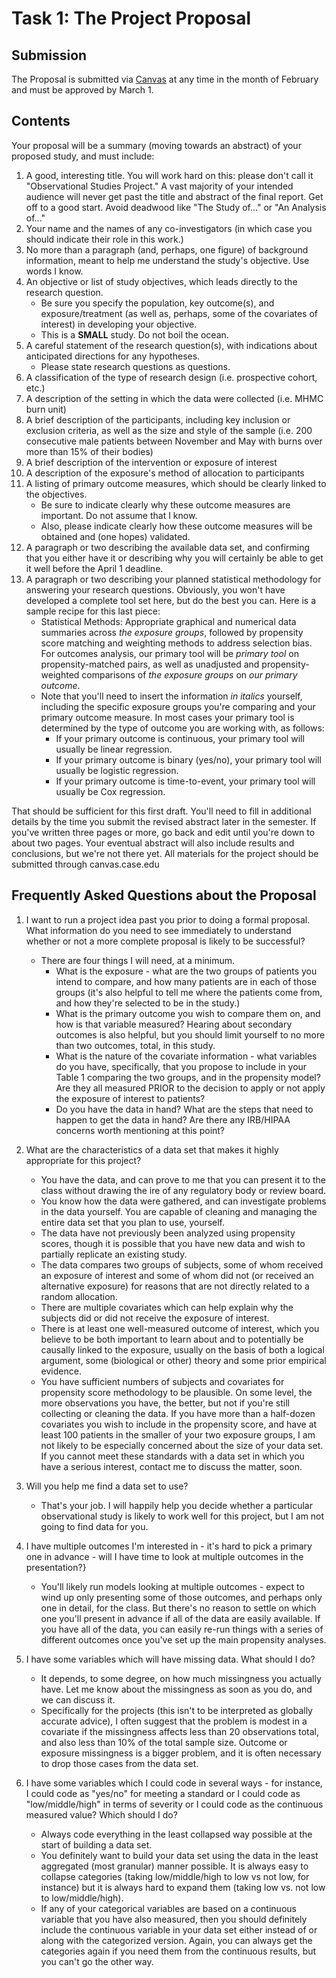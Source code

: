 # Task 1: The Project Proposal

## Submission

The Proposal is submitted via [Canvas](https://canvas.case.edu/) at any time in the month of February and must be approved by March 1.

## Contents

Your proposal will be a summary (moving towards an abstract) of your proposed study, and must include:

1. A good, interesting title. You will work hard on this: please don't call it "Observational Studies Project."  A vast majority of your intended audience will never get past the title and abstract of the final report. Get off to a good start. Avoid deadwood like "The Study of..." or "An Analysis of..."
2. Your name and the names of any co-investigators (in which case you should indicate their role in this work.)
3. No more than a paragraph (and, perhaps, one figure) of background information, meant to help me understand the study's objective. Use words I know.
4. An objective or list of study objectives, which leads directly to the research question.
    - Be sure you specify the population, key outcome(s), and exposure/treatment (as well as, perhaps, some of the covariates of interest) in developing your objective.
    - This is a **SMALL** study. Do not boil the ocean.
5. A careful statement of the research question(s), with indications about anticipated directions for any hypotheses. 
    - Please state research questions as questions.
6. A classification of the type of research design (i.e. prospective cohort, etc.)
7. A description of the setting in which the data were collected (i.e. MHMC burn unit)
8. A brief description of the participants, including key inclusion or exclusion criteria, as well as the size and style of the sample (i.e. 200 consecutive male patients between November and May with burns over more than 15% of their bodies)
9. A brief description of the intervention or exposure of interest
10. A description of the exposure's method of allocation to participants
11. A listing of primary outcome measures, which should be clearly linked to the objectives.
    - Be sure to indicate clearly why these outcome measures are important. Do not assume that I know.
    - Also, please indicate clearly how these outcome measures will be obtained and (one hopes) validated.
12. A paragraph or two describing the available data set, and confirming that you either have it or describing why you will certainly be able to get it well before the April 1 deadline.
13. A paragraph or two describing your planned statistical methodology for answering your research questions. Obviously, you won't have developed a complete tool set here, but do the best you can. Here is a sample recipe for this last piece:
    - Statistical Methods: Appropriate graphical and numerical data summaries across *the exposure groups*, followed by propensity score matching and weighting methods to address selection bias. For outcomes analysis, our primary tool will be *primary tool* on propensity-matched pairs, as well as unadjusted and propensity-weighted comparisons of *the exposure groups* on *our primary outcome*.
    - Note that you'll need to insert the information *in italics* yourself, including the specific exposure groups you're comparing and your primary outcome measure. In most cases your primary tool is determined by the type of outcome you are working with, as follows:
        - If your primary outcome is continuous, your primary tool will usually be linear regression.
        - If your primary outcome is binary (yes/no), your primary tool will usually be logistic regression. 
        - If your primary outcome is time-to-event, your primary tool will usually be Cox regression.

That should be sufficient for this first draft. You'll need to fill in additional details by the time you submit the revised abstract later in the semester. If you've written three pages or more, go back and edit until you're down to about two pages. Your eventual abstract will also include results and conclusions, but we're not there yet. All materials for the project should be submitted through canvas.case.edu

## Frequently Asked Questions about the Proposal

1. I want to run a project idea past you prior to doing a formal proposal. What information do you need to see immediately to understand whether or not a more complete proposal is likely to be successful?
    - There are four things I will need, at a minimum. 
        - What is the exposure - what are the two groups of patients you intend to compare, and how many patients are in each of those groups (it's also helpful to tell me where the patients come from, and how they're selected to be in the study.)
        - What is the primary outcome you wish to compare them on, and how is that variable measured? Hearing about secondary outcomes is also helpful, but you should limit yourself to no more than two outcomes, total, in this study.
        - What is the nature of the covariate information - what variables do you have, specifically, that you propose to include in your Table 1 comparing the two groups, and in the propensity model? Are they all measured PRIOR to the decision to apply or not apply the exposure of interest to patients?
        - Do you have the data in hand? What are the steps that need to happen to get the data in hand? Are there any IRB/HIPAA concerns worth mentioning at this point?
        
2. What are the characteristics of a data set that makes it highly appropriate for this project?
    - You have the data, and can prove to me that you can present it to the class without drawing the ire of any regulatory body or review board.
    - You know how the data were gathered, and can investigate problems in the data yourself. You are capable of cleaning and managing the entire data set that you plan to use, yourself.
    - The data have not previously been analyzed using propensity scores, though it is possible that you have new data and wish to partially replicate an existing study.
    - The data compares two groups of subjects, some of whom received an exposure of interest and some of whom did not (or received an alternative exposure) for reasons that are not directly related to a random allocation.
    - There are multiple covariates which can help explain why the subjects did or did not receive the exposure of interest.
    - There is at least one well-measured outcome of interest, which you believe to be both important to learn about and to potentially be causally linked to the exposure, usually on the basis of both a logical argument, some (biological or other) theory and some prior empirical evidence.
    - You have sufficient numbers of subjects and covariates for propensity score methodology to be plausible. On some level, the more observations you have, the better, but not if you're still collecting or cleaning the data. If you have more than a half-dozen covariates you wish to include in the propensity score, and have at least 100 patients in the smaller of your two exposure groups, I am not likely to be especially concerned about the size of your data set. If you cannot meet these standards with a data set in which you have a serious interest, contact me to discuss the matter, soon.

3. Will you help me find a data set to use?
    - That's your job. I will happily help you decide whether a particular observational study is likely to work well for this project, but I am not going to find data for you.

4. I have multiple outcomes I'm interested in - it's hard to pick a primary one in advance - will I have time to look at multiple outcomes in the presentation?}
    - You'll likely run models looking at multiple outcomes - expect to wind up only presenting some of those outcomes, and perhaps only one in detail, for the class. But there's no reason to settle on which one you'll present in advance if all of the data are easily available. If you have all of the data, you can easily re-run things with a series of different outcomes once you've set up the main propensity analyses.

5. I have some variables which will have missing data. What should I do?
    - It depends, to some degree, on how much missingness you actually have. Let me know about the missingness as soon as you do, and we can discuss it.
    - Specifically for the projects (this isn't to be interpreted as globally accurate advice), I often suggest that the problem is modest in a covariate if the missingness affects less than 20 observations total, and also less than 10\% of the total sample size. Outcome or exposure missingness is a bigger problem, and it is often necessary to drop those cases from the data set. 

6. I have some variables which I could code in several ways - for instance, I could code as "yes/no" for meeting a standard or I could code as "low/middle/high" in terms of severity or I could code as the continuous measured value? Which should I do?
    - Always code everything in the least collapsed way possible at the start of building a data set. 
    - You definitely want to build your data set using the data in the least aggregated (most granular) manner possible. It is always easy to collapse categories (taking low/middle/high to low vs not low, for instance) but it is always hard to expand them (taking low vs. not low to low/middle/high). 
    - If any of your categorical variables are based on a continuous variable that you have also measured, then you should definitely include the continuous variable in your data set either instead of or along with the categorized version. Again, you can always get the categories again if you need them from the continuous results, but you can't go the other way. 
